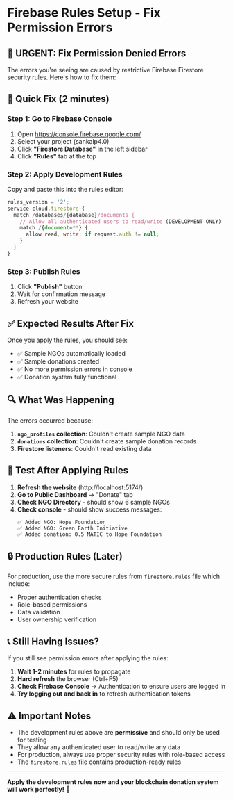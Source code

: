# Firebase Rules Setup - Fix Permission Errors

## 🚨 **URGENT: Fix Permission Denied Errors**

The errors you're seeing are caused by restrictive Firebase Firestore security rules. Here's how to fix them:

## 🔧 **Quick Fix (2 minutes)**

### **Step 1: Go to Firebase Console**
1. Open https://console.firebase.google.com/
2. Select your project (sankalp4.0)
3. Click **"Firestore Database"** in the left sidebar
4. Click **"Rules"** tab at the top

### **Step 2: Apply Development Rules**
Copy and paste this into the rules editor:

```javascript
rules_version = '2';
service cloud.firestore {
  match /databases/{database}/documents {
    // Allow all authenticated users to read/write (DEVELOPMENT ONLY)
    match /{document=**} {
      allow read, write: if request.auth != null;
    }
  }
}
```

### **Step 3: Publish Rules**
1. Click **"Publish"** button
2. Wait for confirmation message
3. Refresh your website

## ✅ **Expected Results After Fix**

Once you apply the rules, you should see:
- ✅ Sample NGOs automatically loaded
- ✅ Sample donations created
- ✅ No more permission errors in console
- ✅ Donation system fully functional

## 🔍 **What Was Happening**

The errors occurred because:
1. **`ngo_profiles` collection**: Couldn't create sample NGO data
2. **`donations` collection**: Couldn't create sample donation records
3. **Firestore listeners**: Couldn't read existing data

## 🎯 **Test After Applying Rules**

1. **Refresh the website** (http://localhost:5174/)
2. **Go to Public Dashboard** → "Donate" tab
3. **Check NGO Directory** - should show 6 sample NGOs
4. **Check console** - should show success messages:
   ```
   ✅ Added NGO: Hope Foundation
   ✅ Added NGO: Green Earth Initiative
   ✅ Added donation: 0.5 MATIC to Hope Foundation
   ```

## 🔒 **Production Rules (Later)**

For production, use the more secure rules from `firestore.rules` file which include:
- Proper authentication checks
- Role-based permissions
- Data validation
- User ownership verification

## 📞 **Still Having Issues?**

If you still see permission errors after applying the rules:

1. **Wait 1-2 minutes** for rules to propagate
2. **Hard refresh** the browser (Ctrl+F5)
3. **Check Firebase Console** → Authentication to ensure users are logged in
4. **Try logging out and back in** to refresh authentication tokens

## ⚠️ **Important Notes**

- The development rules above are **permissive** and should only be used for testing
- They allow any authenticated user to read/write any data
- For production, always use proper security rules with role-based access
- The `firestore.rules` file contains production-ready rules

---

**Apply the development rules now and your blockchain donation system will work perfectly!** 🚀

